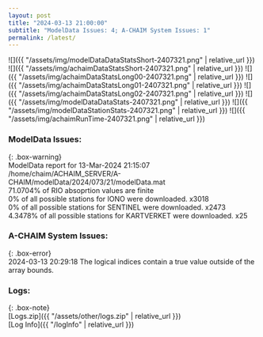 ```yaml
---
layout: post
title: "2024-03-13 21:00:00"
subtitle: "ModelData Issues: 4; A-CHAIM System Issues: 1"
permalink: /latest/
---
```


![]({{ "/assets/img/modelDataDataStatsShort-2407321.png" | relative_url }})
![]({{ "/assets/img/achaimDataStatsShort-2407321.png" | relative_url }})
![]({{ "/assets/img/achaimDataStatsLong00-2407321.png" | relative_url }})
![]({{ "/assets/img/achaimDataStatsLong01-2407321.png" | relative_url }})
![]({{ "/assets/img/achaimDataStatsLong02-2407321.png" | relative_url }})
![]({{ "/assets/img/modelDataDataStats-2407321.png" | relative_url }})
![]({{ "/assets/img/modelDataStationStats-2407321.png" | relative_url }})
![]({{ "/assets/img/achaimRunTime-2407321.png" | relative_url }})


### ModelData Issues:  
  
{: .box-warning}  
 ModelData report for 13-Mar-2024 21:15:07   
 /home/chaim/ACHAIM_SERVER/A-CHAIM/modelData/2024/073/21/modelData.mat   
 71.0704% of RIO absoprtion values are finite   
 0% of all possible stations for IONO were downloaded. x3018   
 0% of all possible stations for SENTINEL were downloaded. x2473   
 4.3478% of all possible stations for KARTVERKET were downloaded. x25   
  
### A-CHAIM System Issues:  
  
{: .box-error}  
2024-03-13 20:29:18 The logical indices contain a true value outside of the array bounds.  

### Logs:  
  
{: .box-note}  
[Logs.zip]({{ "/assets/other/logs.zip" | relative_url }})  
[Log Info]({{ "/logInfo" | relative_url }})  

